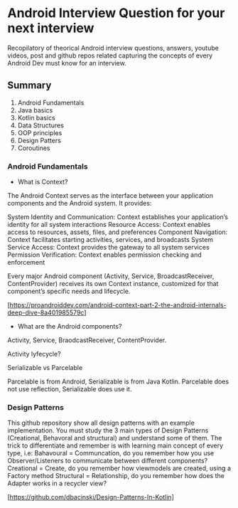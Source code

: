 # Android Interview Question for your next interview

Recopilatory of theorical Android interview questions, answers, youtube videos, post and github repos related capturing the concepts of every Android Dev must know for an interview.


## Summary

1. Android Fundamentals
2. Java basics 
3. Kotlin basics
4. Data Structures 
5. OOP principles
6. Design Patters
7. Coroutines


### Android Fundamentals

- What is Context?

The Android Context serves as the interface between your application components and the Android system. It provides:

System Identity and Communication: Context establishes your application’s identity for all system interactions
Resource Access: Context enables access to resources, assets, files, and preferences
Component Navigation: Context facilitates starting activities, services, and broadcasts
System Service Access: Context provides the gateway to all system services
Permission Verification: Context enables permission checking and enforcement

Every major Android component (Activity, Service, BroadcastReceiver, ContentProvider) receives its own Context instance, customized for that component’s specific needs and lifecycle.

[https://proandroiddev.com/android-context-part-2-the-android-internals-deep-dive-8a401985579c]

- What are the Android components?

Activity, Service, BraodcastReceiver, ContentProvider. 

Activity lyfecycle? 


Serializable vs Parcelable

Parcelable is from Android, Serializable is from Java Kotlin. 
Parcelable does not use reflection, Serializable does use it. 

### Design Patterns

This github repository show all design patterns with an example implementation. You must study the 3 main types of Design Patterns (Creational, Behavoral and structural) and understand some of them. The trick to differentiate and remember is with learning main concept of every type, i.e:
Bahavoural = Communcation, do you remember how you use Observer/Listeners to communicate between different components?
Creational = Create, do you remember how viewmodels are created, using a Factory method 
Structural = Relationship, do you remember how does the Adapter works in a recycler view? 

[https://github.com/dbacinski/Design-Patterns-In-Kotlin]
